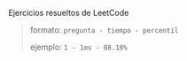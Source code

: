 Ejercicios resueltos de LeetCode

> formato: `pregunta - tiempo - percentil`
>
> ejemplo: `1 - 1ms - 88.10%`